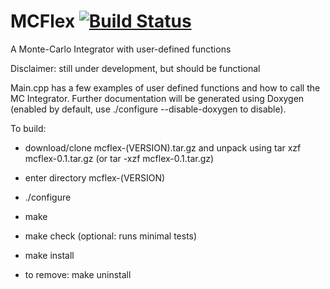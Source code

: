 # MCFlex [![Build Status](https://travis-ci.org/nina-roth/MCFlex.svg?branch=master)](https://travis-ci.org/nina-roth/MCFlex)

A Monte-Carlo Integrator with user-defined functions

Disclaimer: still under development, but should be functional

Main.cpp has a few examples of user defined functions and how to call the MC Integrator. Further documentation will be generated using Doxygen (enabled by default, use ./configure --disable-doxygen to disable).

To build:
- download/clone mcflex-(VERSION).tar.gz and unpack using tar xzf mcflex-0.1.tar.gz (or tar -xzf mcflex-0.1.tar.gz)
- enter directory mcflex-(VERSION)
- ./configure
- make
- make check (optional: runs minimal tests)
- make install

- to remove: make uninstall

